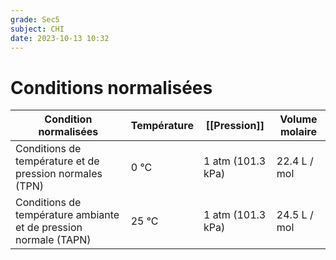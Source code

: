 ```yaml
---
grade: Sec5
subject: CHI
date: 2023-10-13 10:32
---
```


# Conditions normalisées

| Condition normalisées                                            | Température | [[Pression]]      | Volume molaire |
| ---------------------------------------------------------------- | ----------- | ----------------- | -------------- |
| Conditions de température et de pression normales (TPN)          | 0 °C        | 1 atm (101.3 kPa) | 22.4 L / mol   |
| Conditions de température ambiante et de pression normale (TAPN) | 25 °C       | 1 atm (101.3 kPa) | 24.5 L / mol   |
